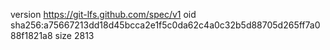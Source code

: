 version https://git-lfs.github.com/spec/v1
oid sha256:a75667213dd18d45bcca2e1f5c0da62c4a0c32b5d88705d265ff7a088f1821a8
size 2813
